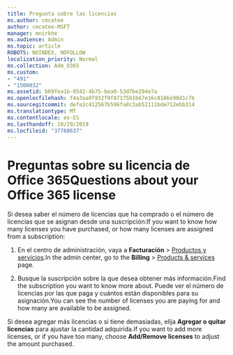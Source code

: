 ```yaml
---
title: Pregunta sobre las licencias
ms.author: cmcatee
author: cmcatee-MSFT
manager: mnirkhe
ms.audience: Admin
ms.topic: article
ROBOTS: NOINDEX, NOFOLLOW
localization_priority: Normal
ms.collection: Adm_O365
ms.custom:
- "491"
- "1500032"
ms.assetid: b69fea1b-0542-4b75-bea0-53d7be294e7a
ms.openlocfilehash: f4a3aa0f932f9f87175b1b67e16c8186e90d1c7b
ms.sourcegitcommit: defe2c412567b596fa8c3ab52111bde712ebb314
ms.translationtype: MT
ms.contentlocale: es-ES
ms.lasthandoff: 10/29/2019
ms.locfileid: "37768637"
---
```

# <a name="questions-about-your-office-365-license"></a><span data-ttu-id="8b758-102">Preguntas sobre su licencia de Office 365</span><span class="sxs-lookup"><span data-stu-id="8b758-102">Questions about your Office 365 license</span></span>

<span data-ttu-id="8b758-103">Si desea saber el número de licencias que ha comprado o el número de licencias que se asignan desde una suscripción:</span><span class="sxs-lookup"><span data-stu-id="8b758-103">If you want to know how many licenses you have purchased, or how many licenses are assigned from a subscription:</span></span>
  
1. <span data-ttu-id="8b758-104">En el centro de administración, vaya a **Facturación** \> [Productos y servicios](https://go.microsoft.com/fwlink/p/?linkid=842054).</span><span class="sxs-lookup"><span data-stu-id="8b758-104">In the admin center, go to the **Billing** \> [Products & services](https://go.microsoft.com/fwlink/p/?linkid=842054) page.</span></span>

2. <span data-ttu-id="8b758-105">Busque la suscripción sobre la que desea obtener más información.</span><span class="sxs-lookup"><span data-stu-id="8b758-105">Find the subscription you want to know more about.</span></span> <span data-ttu-id="8b758-106">Puede ver el número de licencias por las que paga y cuántos están disponibles para su asignación.</span><span class="sxs-lookup"><span data-stu-id="8b758-106">You can see the number of licenses you are paying for and how many are available to be assigned.</span></span>

<span data-ttu-id="8b758-107">Si desea agregar más licencias o si tiene demasiadas, elija **Agregar o quitar licencias** para ajustar la cantidad adquirida.</span><span class="sxs-lookup"><span data-stu-id="8b758-107">If you want to add more licenses, or if you have too many, choose **Add/Remove licenses** to adjust the amount purchased.</span></span>